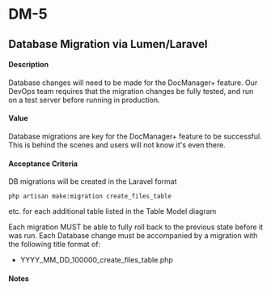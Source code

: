 # DM-5

## Database Migration via Lumen/Laravel

#### Description
Database changes will need to be made for the DocManager+ feature. Our DevOps team requires that the migration changes be fully tested, and run on a test server before running in production. 

#### Value
Database migrations are key for the DocManager+ feature to be successful. This is behind the scenes and users will not know it's even there.

#### Acceptance Criteria
DB migrations will be created in the Laravel format
```
php artisan make:migration create_files_table
```
etc. for each additional table listed in the Table Model diagram


Each migration MUST be able to fully roll back to the previous state before it was run.
Each Database change must be accompanied by a migration with the following title format of:
* YYYY_MM_DD_100000_create_files_table.php 

#### Notes
